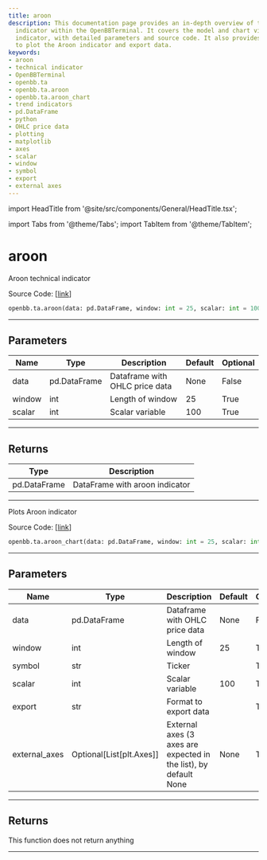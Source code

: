 ```yaml
---
title: aroon
description: This documentation page provides an in-depth overview of the Aroon technical
  indicator within the OpenBBTerminal. It covers the model and chart view of the Aroon
  indicator, with detailed parameters and source code. It also provides the functionality
  to plot the Aroon indicator and export data.
keywords:
- aroon
- technical indicator
- OpenBBTerminal
- openbb.ta
- openbb.ta.aroon
- openbb.ta.aroon_chart
- trend indicators
- pd.DataFrame
- python
- OHLC price data
- plotting
- matplotlib
- axes
- scalar
- window
- symbol
- export
- external axes
---
```


import HeadTitle from '@site/src/components/General/HeadTitle.tsx';

<HeadTitle title="aroon - Ta - Reference | OpenBB SDK Docs" />

import Tabs from '@theme/Tabs';
import TabItem from '@theme/TabItem';

# aroon

<Tabs>
<TabItem value="model" label="Model" default>

Aroon technical indicator

Source Code: [[link](https://github.com/OpenBB-finance/OpenBBTerminal/tree/main/openbb_terminal/common/technical_analysis/trend_indicators_model.py#L56)]

```python
openbb.ta.aroon(data: pd.DataFrame, window: int = 25, scalar: int = 100)
```

---

## Parameters

| Name | Type | Description | Default | Optional |
| ---- | ---- | ----------- | ------- | -------- |
| data | pd.DataFrame | Dataframe with OHLC price data | None | False |
| window | int | Length of window | 25 | True |
| scalar | int | Scalar variable | 100 | True |


---

## Returns

| Type | Description |
| ---- | ----------- |
| pd.DataFrame | DataFrame with aroon indicator |
---

</TabItem>
<TabItem value="view" label="Chart">

Plots Aroon indicator

Source Code: [[link](https://github.com/OpenBB-finance/OpenBBTerminal/tree/main/openbb_terminal/common/technical_analysis/trend_indicators_view.py#L121)]

```python
openbb.ta.aroon_chart(data: pd.DataFrame, window: int = 25, scalar: int = 100, symbol: str = "", export: str = "", external_axes: Optional[List[matplotlib.axes._axes.Axes]] = None)
```

---

## Parameters

| Name | Type | Description | Default | Optional |
| ---- | ---- | ----------- | ------- | -------- |
| data | pd.DataFrame | Dataframe with OHLC price data | None | False |
| window | int | Length of window | 25 | True |
| symbol | str | Ticker |  | True |
| scalar | int | Scalar variable | 100 | True |
| export | str | Format to export data |  | True |
| external_axes | Optional[List[plt.Axes]] | External axes (3 axes are expected in the list), by default None | None | True |


---

## Returns

This function does not return anything

---

</TabItem>
</Tabs>
